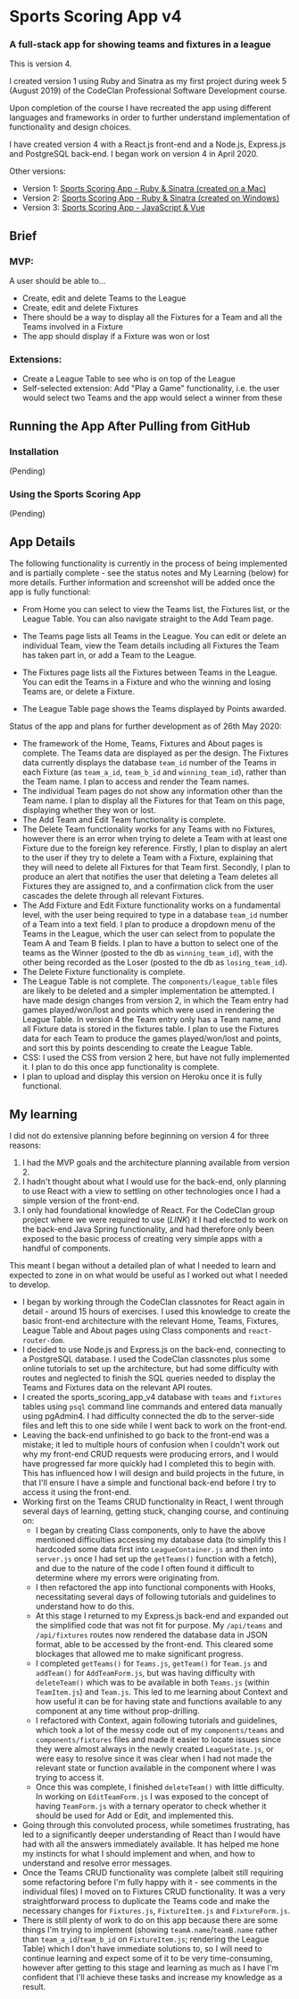 # Sports Scoring App v4

### A full-stack app for showing teams and fixtures in a league

This is version 4.

I created version 1 using Ruby and Sinatra as my first project during week 5 (August 2019) of the CodeClan Professional Software Development course.

Upon completion of the course I have recreated the app using different languages and frameworks in order to further understand implementation of functionality and design choices.

I have created version 4 with a React.js front-end and a Node.js, Express.js and PostgreSQL back-end. I began work on version 4 in April 2020.

Other versions:

- Version 1: [Sports Scoring App - Ruby & Sinatra (created on a Mac)](https://github.com/rcarmitage/codeclan_solo_project-sports_scoring_app_v1.0_ruby_sinatra)
- Version 2: [Sports Scoring App - Ruby & Sinatra (created on Windows)](https://github.com/rcarmitage/codeclan_solo_project-sports_scoring_app_v2.0_ruby_sinatra)
- Version 3: [Sports Scoring App - JavaScript & Vue](https://github.com/rcarmitage/codeclan_solo_project-sports_scoring_app_v3.0_javascript_vue)

## Brief

### MVP:

A user should be able to…

- Create, edit and delete Teams to the League
- Create, edit and delete Fixtures
- There should be a way to display all the Fixtures for a Team and all the Teams involved in a Fixture
- The app should display if a Fixture was won or lost

### Extensions:

- Create a League Table to see who is on top of the League
- Self-selected extension: Add "Play a Game" functionality, i.e. the user would select two Teams and the app would select a winner from these

## Running the App After Pulling from GitHub

### Installation

(Pending)

### Using the Sports Scoring App

(Pending)

## App Details

The following functionality is currently in the process of being implemented and is partially complete - see the status notes and My Learning (below) for more details. Further information and screenshot will be added once the app is fully functional:

- From Home you can select to view the Teams list, the Fixtures list, or the League Table. You can also navigate straight to the Add Team page.

- The Teams page lists all Teams in the League. You can edit or delete an individual Team, view the Team details including all Fixtures the Team has taken part in, or add a Team to the League.

- The Fixtures page lists all the Fixtures between Teams in the League. You can edit the Teams in a Fixture and who the winning and losing Teams are, or delete a Fixture.

- The League Table page shows the Teams displayed by Points awarded.

Status of the app and plans for further development as of 26th May 2020:

- The framework of the Home, Teams, Fixtures and About pages is complete. The Teams data are displayed as per the design. The Fixtures data currently displays the database `team_id` number of the Teams in each Fixture (as `team_a_id`, `team_b_id` and `winning_team_id`), rather than the Team name. I plan to access and render the Team names.
- The individual Team pages do not show any information other than the Team name. I plan to display all the Fixtures for that Team on this page, displaying whether they won or lost.
- The Add Team and Edit Team functionality is complete.
- The Delete Team functionality works for any Teams with no Fixtures, however there is an error when trying to delete a Team with at least one Fixture due to the foreign key reference. Firstly, I plan to display an alert to the user if they try to delete a Team with a Fixture, explaining that they will need to delete all Fixtures for that Team first. Secondly, I plan to produce an alert that notifies the user that deleting a Team deletes all Fixtures they are assigned to, and a confirmation click from the user cascades the delete through all relevant Fixtures.
- The Add Fixture and Edit Fixture functionality works on a fundamental level, with the user being required to type in a database `team_id` number of a Team into a text field. I plan to produce a dropdown menu of the Teams in the League, which the user can select from to populate the Team A and Team B fields. I plan to have a button to select one of the teams as the Winner (posted to the db as `winning_team_id`), with the other being recorded as the Loser (posted to the db as `losing_team_id`).
- The Delete Fixture functionality is complete.
- The League Table is not complete. The `components/league_table` files are likely to be deleted and a simpler implementation be attempted. I have made design changes from version 2, in which the Team entry had games played/won/lost and points which were used in rendering the League Table. In version 4 the Team entry only has a Team name, and all Fixture data is stored in the fixtures table. I plan to use the Fixtures data for each Team to produce the games played/won/lost and points, and sort this by points descending to create the League Table.
- CSS: I used the CSS from version 2 here, but have not fully implemented it. I plan to do this once app functionality is complete.
- I plan to upload and display this version on Heroku once it is fully functional.

## My learning

I did not do extensive planning before beginning on version 4 for three reasons:

1. I had the MVP goals and the architecture planning available from version 2.
2. I hadn't thought about what I would use for the back-end, only planning to use React with a view to settling on other technologies once I had a simple version of the front-end.
3. I only had foundational knowledge of React. For the CodeClan group project where we were required to use (_LINK_) it I had elected to work on the back-end Java Spring functionality, and had therefore only been exposed to the basic process of creating very simple apps with a handful of components.

This meant I began without a detailed plan of what I needed to learn and expected to zone in on what would be useful as I worked out what I needed to develop.

- I began by working through the CodeClan classnotes for React again in detail - around 15 hours of exercises. I used this knowledge to create the basic front-end architecture with the relevant Home, Teams, Fixtures, League Table and About pages using Class components and `react-router-dom`.
- I decided to use Node.js and Express.js on the back-end, connecting to a PostgreSQL database. I used the CodeClan classnotes plus some online tutorials to set up the architecture, but had some difficulty with routes and neglected to finish the SQL queries needed to display the Teams and Fixtures data on the relevant API routes.
- I created the sports_scoring_app_v4 database with `teams` and `fixtures` tables using `psql` command line commands and entered data manually using pgAdmin4. I had difficulty connected the db to the server-side files and left this to one side while I went back to work on the front-end.
- Leaving the back-end unfinished to go back to the front-end was a mistake; it led to multiple hours of confusion when I couldn't work out why my front-end CRUD requests were producing errors, and I would have progressed far more quickly had I completed this to begin with. This has influenced how I will design and build projects in the future, in that I'll ensure I have a simple and functional back-end before I try to access it using the front-end.
- Working first on the Teams CRUD functionality in React, I went through several days of learning, getting stuck, changing course, and continuing on:
  - I began by creating Class components, only to have the above mentioned difficulties accessing my database data (to simplify this I hardcoded some data first into `LeagueContainer.js` and then into `server.js` once I had set up the `getTeams()` function with a fetch), and due to the nature of the code I often found it difficult to determine where my errors were originating from.
  - I then refactored the app into functional components with Hooks, necessitating several days of following tutorials and guidelines to understand how to do this.
  - At this stage I returned to my Express.js back-end and expanded out the simplified code that was not fit for purpose. My `/api/teams` and `/api/fixtures` routes now rendered the database data in JSON format, able to be accessed by the front-end. This cleared some blockages that allowed me to make significant progress.
  - I completed `getTeams()` for `Teams.js`, `getTeam()` for `Team.js` and `addTeam()` for `AddTeamForm.js`, but was having difficulty with `deleteTeam()` which was to be available in both `Teams.js` (within `TeamItem.js`) and `Team.js`. This led to me learning about Context and how useful it can be for having state and functions available to any component at any time without prop-drilling.
  - I refactored with Context, again following tutorials and guidelines, which took a lot of the messy code out of my `components/teams` and `components/fixtures` files and made it easier to locate issues since they were almost always in the newly created `LeagueState.js`, or were easy to resolve since it was clear when I had not made the relevant state or function available in the component where I was trying to access it.
  - Once this was complete, I finished `deleteTeam()` with little difficulty. In working on `EditTeamForm.js` I was exposed to the concept of having `TeamForm.js` with a ternary operator to check whether it should be used for Add or Edit, and implemented this.
- Going through this convoluted process, while sometimes frustrating, has led to a significantly deeper understanding of React than I would have had with all the answers immediately available. It has helped me hone my instincts for what I should implement and when, and how to understand and resolve error messages.
- Once the Teams CRUD functionality was complete (albeit still requiring some refactoring before I'm fully happy with it - see comments in the individual files) I moved on to Fixtures CRUD functionality. It was a very straightforward process to duplicate the Teams code and make the necessary changes for `Fixtures.js`, `FixtureItem.js` and `FixtureForm.js`.
- There is still plenty of work to do on this app because there are some things I'm trying to implement (showing `teamA.name`/`teamB.name` rather than `team_a_id`/`team_b_id` on `FixtureItem.js`; rendering the League Table) which I don't have immediate solutions to, so I will need to continue learning and expect some of it to be very time-consuming, however after getting to this stage and learning as much as I have I'm confident that I'll achieve these tasks and increase my knowledge as a result.
